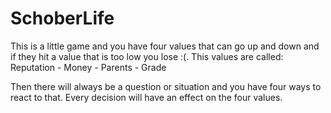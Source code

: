 # SchoberLife

This is a little game and you have four values that can go up and down and if they hit a value that is too low you lose :(.
This values are called: Reputation - Money - Parents - Grade

Then there will always be a question or situation and you have four ways to react to that. Every decision will have an effect on the four values. 
